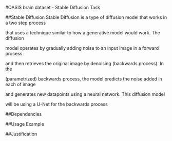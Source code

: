 #OASIS brain dataset - Stable Diffusion Task


##Stable Diffusion
Stable Diffusion is a type of diffusion model that works in a two step process

that uses a technique similar to how a generative model would work. The diffusion

model operates by gradually adding noise to an input image in a forward process

and then retrieves the original image by denoising (backwards process). In the

(parametrized) backwards process, the model predicts the noise added in each of image 

and generates new datapoints using a neural network. This diffusion model

will be using a U-Net for the backwards process


##Dependencies


##Usage Example


##Justification


